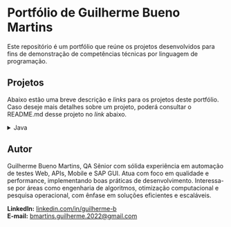 # Portfólio de Guilherme Bueno Martins

Este repositório é um portfólio que reúne os projetos desenvolvidos para fins de demonstração de competências técnicas por linguagem de programação.

## Projetos

Abaixo estão uma breve descrição e _links_ para os projetos deste portfólio. Caso deseje mais detalhes sobre um projeto, poderá consultar o README.md desse projeto no _link_ abaixo.
 
<details>
    <summary>Java</summary>
    <ul>
        <li><a href="./java/sauce-demo-web-auto/README.md"> sauce-demo-web-auto</a>: automação Web feita com Selenium, Cucumber e JUnit.  </li>
    </ul>
</details>

## Autor

Guilherme Bueno Martins, QA Sênior com sólida experiência em automação de testes Web, APIs, Mobile e SAP GUI. Atua com foco em qualidade e performance, implementando boas práticas de desenvolvimento. Interessa-se por áreas como engenharia de algoritmos, otimização computacional e pesquisa operacional, com ênfase em soluções eficientes e escaláveis.

**LinkedIn:** [linkedin.com/in/guilherme-b](https://linkedin.com/in/guilherme-b)  
**E-mail:** bmartins.guilherme.2022@gmail.com

